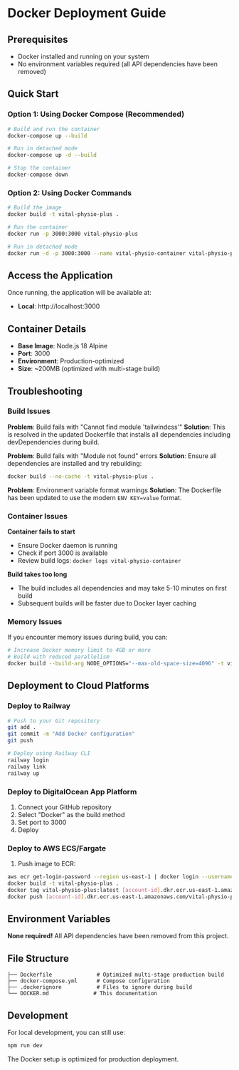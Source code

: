 # Docker Deployment Guide

## Prerequisites
- Docker installed and running on your system
- No environment variables required (all API dependencies have been removed)

## Quick Start

### Option 1: Using Docker Compose (Recommended)
```bash
# Build and run the container
docker-compose up --build

# Run in detached mode
docker-compose up -d --build

# Stop the container
docker-compose down
```

### Option 2: Using Docker Commands
```bash
# Build the image
docker build -t vital-physio-plus .

# Run the container
docker run -p 3000:3000 vital-physio-plus

# Run in detached mode
docker run -d -p 3000:3000 --name vital-physio-container vital-physio-plus
```

## Access the Application
Once running, the application will be available at:
- **Local**: http://localhost:3000

## Container Details
- **Base Image**: Node.js 18 Alpine
- **Port**: 3000
- **Environment**: Production-optimized
- **Size**: ~200MB (optimized with multi-stage build)

## Troubleshooting

### Build Issues

**Problem**: Build fails with "Cannot find module 'tailwindcss'"
**Solution**: This is resolved in the updated Dockerfile that installs all dependencies including devDependencies during build.

**Problem**: Build fails with "Module not found" errors
**Solution**: Ensure all dependencies are installed and try rebuilding:
```bash
docker build --no-cache -t vital-physio-plus .
```

**Problem**: Environment variable format warnings
**Solution**: The Dockerfile has been updated to use the modern `ENV KEY=value` format.

### Container Issues

**Container fails to start**
- Ensure Docker daemon is running
- Check if port 3000 is available
- Review build logs: `docker logs vital-physio-container`

**Build takes too long**
- The build includes all dependencies and may take 5-10 minutes on first build
- Subsequent builds will be faster due to Docker layer caching

### Memory Issues
If you encounter memory issues during build, you can:
```bash
# Increase Docker memory limit to 4GB or more
# Build with reduced parallelism
docker build --build-arg NODE_OPTIONS="--max-old-space-size=4096" -t vital-physio-plus .
```

## Deployment to Cloud Platforms

### Deploy to Railway
```bash
# Push to your Git repository
git add .
git commit -m "Add Docker configuration"
git push

# Deploy using Railway CLI
railway login
railway link
railway up
```

### Deploy to DigitalOcean App Platform
1. Connect your GitHub repository
2. Select "Docker" as the build method
3. Set port to 3000
4. Deploy

### Deploy to AWS ECS/Fargate
1. Push image to ECR:
```bash
aws ecr get-login-password --region us-east-1 | docker login --username AWS --password-stdin [account-id].dkr.ecr.us-east-1.amazonaws.com
docker build -t vital-physio-plus .
docker tag vital-physio-plus:latest [account-id].dkr.ecr.us-east-1.amazonaws.com/vital-physio-plus:latest
docker push [account-id].dkr.ecr.us-east-1.amazonaws.com/vital-physio-plus:latest
```

## Environment Variables
**None required!** All API dependencies have been removed from this project.

## File Structure
```
├── Dockerfile              # Optimized multi-stage production build
├── docker-compose.yml      # Compose configuration
├── .dockerignore           # Files to ignore during build
└── DOCKER.md              # This documentation
```

## Development
For local development, you can still use:
```bash
npm run dev
```

The Docker setup is optimized for production deployment.
